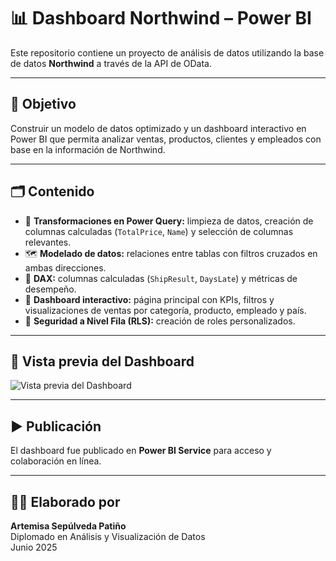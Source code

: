 # 📊 Dashboard Northwind – Power BI

Este repositorio contiene un proyecto de análisis de datos utilizando la base de datos **Northwind** a través de la API de OData.

---

## 📌 Objetivo

Construir un modelo de datos optimizado y un dashboard interactivo en Power BI que permita analizar ventas, productos, clientes y empleados con base en la información de Northwind.

---

## 🗂️ Contenido

- 🔄 **Transformaciones en Power Query:** limpieza de datos, creación de columnas calculadas (`TotalPrice`, `Name`) y selección de columnas relevantes.
- 🗺️ **Modelado de datos:** relaciones entre tablas con filtros cruzados en ambas direcciones.
- 🧮 **DAX:** columnas calculadas (`ShipResult`, `DaysLate`) y métricas de desempeño.
- 🎨 **Dashboard interactivo:** página principal con KPIs, filtros y visualizaciones de ventas por categoría, producto, empleado y país.
- 🔐 **Seguridad a Nivel Fila (RLS):** creación de roles personalizados.

---

## 📸 Vista previa del Dashboard

![Vista previa del Dashboard](<img width="998" height="684" alt="image" src="https://github.com/user-attachments/assets/2424d527-139f-4524-a104-80ce708ac81c" />
)

---

## ▶️ Publicación

El dashboard fue publicado en **Power BI Service** para acceso y colaboración en línea.

---

## 👩‍💻 Elaborado por

**Artemisa Sepúlveda Patiño**  
Diplomado en Análisis y Visualización de Datos  
Junio 2025


